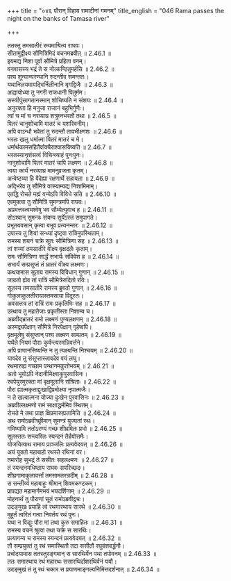 +++
title = "०४६ पौरान् विहाय रामादीनां गमनम्"
title_english = "046 Rama passes the night on the banks of Tamasa river"

+++


  
ततस्तु तमसातीरं रम्यमाश्रित्य राघवः।  
सीतामुद्वीक्ष्य सौमित्रिमिदं वचनमब्रवीत् ॥ 2.46.1 ॥   
इयमद्य निशा पूर्वा सौमित्रे प्रहिता वनम्।  
वनवासस्य भद्रं ते स नोत्कण्ठितुमर्हसि ॥ 2.46.2 ॥   
पश्य शून्यान्यरण्यानि रुदन्तीव समन्ततः।  
यथानिलयमायद्भिर्निलीनानि मृगद्विजैः ॥ 2.46.3 ॥   
अद्यायोध्या तु नगरी राजधानी पितुर्मम।  
सस्त्रीपुंसागतानस्मान् शोचिष्यति न संशयः ॥ 2.46.4 ॥   
अनुरक्ता हि मनुजा राजानं बहुभिर्गुणैः।  
त्वां च मां च नरव्याघ्र शत्रुघ्नभरतौ तथा ॥ 2.46.5 ॥   
पितरं चानुशोचामि मातरं च यशस्विनीम्।  
अपि वाऽन्धौ भवेतां तु रुदन्तौ तावभीक्ष्णशः ॥ 2.46.6 ॥   
भरतः खलु धर्मात्मा पितरं मातरं च मे।  
धर्मार्थकामसहितैर्वाक्यैराश्वासयिष्यति ॥ 2.46.7 ॥   
भरतस्यानृशंसत्वं विचिन्त्याहं पुनःपुनः।  
नानुशोचामि पितरं मातरं चापि लक्ष्मण ॥ 2.46.8 ॥   
त्वया कार्यं नरव्याघ्र मामनुव्रजता कृतम्।  
अन्वेष्टव्या हि वैदेह्या रक्षणार्थे सहायता ॥ 2.46.9 ॥   
अद्भिरेव तु सौमित्रे वत्स्याम्यद्य निशामिमाम्।  
एतद्धि रोचते मह्यं वन्येऽपि विविधे सति ॥ 2.46.10 ॥   
एवमुक्त्वा तु सौमित्रिं सुमन्त्रमपि राघवः।  
अप्रमत्तस्त्वमश्वेषु भव सौम्येत्युवाच ह ॥ 2.46.11 ॥   
सोऽश्वान् सुमन्त्रः संयम्य सूर्येऽस्तं समुपागते।  
प्रभूतयवसान् कृत्वा बभूव प्रत्यनन्तरः ॥ 2.46.12 ॥   
उपास्य तु शिवां सन्ध्यां दृष्ट्वा रात्रिमुपस्थिताम्।  
रामस्य शयनं चक्रे सूतः सौमित्रिणा सह ॥ 2.46.13 ॥   
तां शय्यां तमसातीरे वीक्ष्य वृक्षदलैः कृताम्।  
रामः सौमित्रिणा सार्द्धं सभार्यः संविवेश ह ॥ 2.46.14 ॥   
सभार्यं सम्प्रसुप्तं तं भ्रातरं वीक्ष्य लक्ष्मणः।  
कथयामास सूताय रामस्य विविधान् गुणान् ॥ 2.46.15 ॥   
जाग्रतो ह्येव तां रात्रिं सौमित्रेरुदितो रविः।  
सूतस्य तमसातीरे रामस्य ब्रुवतो गुणान् ॥ 2.46.16 ॥   
गोकुलाकुलतीरायास्तमसाया विदूरतः।  
अवसत्तत्र तां रात्रिं रामः प्रकृतिभिः सह ॥ 2.46.17 ॥   
उत्थाय तु महातेजाः प्रकृतीस्ता निशाम्य च।  
अब्रवीद्भ्रातरं रामो लक्ष्मणं पुण्यलक्षणम् ॥ 2.46.18 ॥   
अस्मद्व्यपेक्षान् सौमित्रे निरपेक्षान् गृहेष्वपि।  
वृक्षमूलेषु संसुप्तान् पश्य लक्ष्मण साम्प्रतम् ॥ 2.46.19 ॥   
यथैते नियमं पौराः कुर्वन्त्यस्मन्निवर्त्तने।  
अपि प्राणानसिष्यन्ति न तु त्यक्ष्यन्ति निश्चयम् ॥ 2.46.20 ॥   
यावदेव तु संसुप्तास्तावदेव वयं लघु।  
रथमारुह्य गच्छाम पन्थानमकुतोभयम् ॥ 2.46.21 ॥   
अतो भूयोऽपि नेदानीमिक्ष्वाकुपुरवासिनः।  
स्वपेयुरमुरक्ता मां वृक्षमूलानि संश्रिताः ॥ 2.46.22 ॥   
पौरा ह्यात्मकृताद्दुःखाद्विप्रमोक्ष्या नृपात्मजैः।  
न ते खल्वात्मना योज्या दुःखेन पुरवासिनः ॥ 2.46.23 ॥   
अब्रवील्लक्ष्मणो रामं साक्षाद्धर्ममिव स्थितम्।  
रोचते मे तथा प्राज्ञ क्षिप्रमारुह्यतामिति ॥ 2.46.24 ॥   
अथ रामोऽब्रवीच्छ्रीमान् सुमन्त्रं युज्यतां रथः।  
गमिष्यामि ततोऽरण्यं गच्छ शीघ्रमितः प्रभो ॥ 2.46.25 ॥   
सूतस्ततः सन्त्वरितः स्यन्दनं तैर्हयोत्तमैः।  
योजयित्वाथ रामाय प्राञ्जलिः प्रत्यवेदयत् ॥ 2.46.26 ॥   
अयं युक्तो महाबाहो रथस्ते रथिनां वर।  
तमारोह सुभद्रं ते ससीतः सहलक्ष्मणः ॥ 2.46.27 ॥   
तं स्यन्दनमधिष्ठाय राघवः सपरिच्छदः।  
शीघ्रगामाकुलावर्त्तां तमसामतरन्नदीम् ॥ 2.46.28 ॥   
स सन्तीर्य्य महाबाहुः श्रीमान् शिवमकण्टकम्।  
प्रापद्यत महामार्गमभयं भयदर्शिनाम् ॥ 2.46.29 ॥   
मोहनार्थं तु पौराणां सूतं रामोऽब्रवीद्वचः।  
उदङ्मुखः प्रयाहि त्वं रथमास्थाय सारथे ॥ 2.46.30 ॥   
मुहूर्तं त्वरितं गत्वा निवर्तय रथं पुनः।  
यथा न विद्युः पौरा मां तथा कुरु समाहितः ॥ 2.46.31 ॥   
रामस्य वचनं श्रुत्वा तथा चक्रे स सारथिः।  
प्रत्यागम्य च रामस्य स्यन्दनं प्रत्यवेदयत् ॥ 2.46.32 ॥   
तौ सम्प्रयुक्तं तु रथं समास्थितौ तदा ससीतौ रघुवंशवर्द्धनौ।  
प्रचोदयामास ततस्तुरङ्गमान् स सारथिर्येन पथा तपोवनम् ॥ 2.46.33 ॥   
ततः समास्थाय रथं महारथः ससारथिर्दाशरथिर्वनं ययौ।  
उदङ्मुखं तं तु रथं चकार स प्रयाणमाङ्गल्यनिमित्तदर्शनात् ॥ 2.46.34 ॥   

